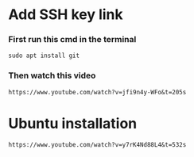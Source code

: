 # Add SSH key link
   
### First run this cmd in the terminal
    sudo apt install git

### Then watch this video
    https://www.youtube.com/watch?v=jfi9n4y-WFo&t=205s


# Ubuntu installation 

    https://www.youtube.com/watch?v=y7rK4Nd88L4&t=532s

